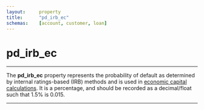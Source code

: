 ```yaml
---
layout:     property
title:      "pd_irb_ec"
schemas:    [account, customer, loan]
---
```


# pd_irb_ec

---

The **pd_irb_ec** property represents the probability of default as determined by internal ratings-based (IRB) methods and is used in [economic capital calculations][pd_irb_ec]. It is a percentage, and should be recorded as a decimal/float such that 1.5% is 0.015.

---

[pd_irb_ec]: https://www.osfi-bsif.gc.ca/en/data-forms/reporting-returns/filing-financial-returns/financial-reporting-instructions/irb-credit-data-wholesale-transaction-bf#:~:text=padded%20with%20zeros-,39,-383